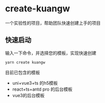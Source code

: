 # create-kuangw 

一个实验性的项目，帮助团队快速创建上手的项目


## 快速启动

输入一下命令，并选择您的模板，实现快速创建

```sh
yarn create kuangw
```
目前已包含的模板
- uni+vue3+ts 的h5模板
- react+ts+antd pro 的后台模板
- vue3的后台模板
